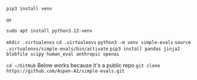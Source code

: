 `pip3 install venv`

or 

`sudo apt install python3.12-venv`

`mkdir .virtualenvs`
`cd .virtualenvs`
`python3 -m venv simple-evals`
`source .virtualenvs/simple-evals/bin/activate`
`pip3 install pandas jinja2 blobfile scipy human_eval anthropic openai`

`cd ~/GitHub`
Below works because it's a public repo
`git clone https://github.com/Aspen-AI/simple-evals.git`
